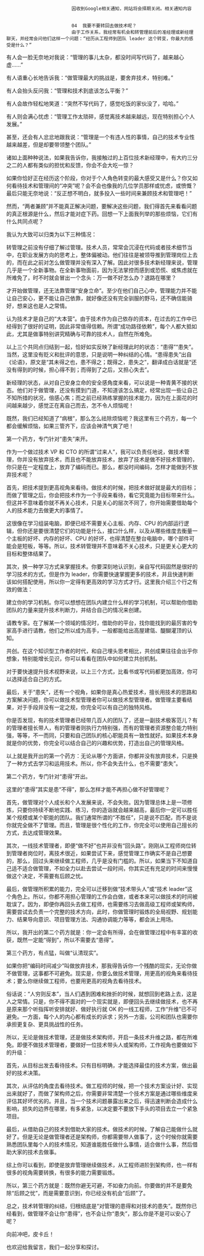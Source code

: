 
                            
                            因收到Google相关通知，网站将会择期关闭。相关通知内容
                            
                            
                            04  我要不要转回去做技术呢？
                            由于工作关系，我经常有机会和转管理前后的准经理或新经理聊天，并经常会问他们这样一个问题：“经历从工程师到团队 leader 这个转变，你最大的感受是什么？”

有人会一脸无奈地对我说：“管理的事儿太杂，都没时间写代码了，越来越心虚……”

有人语重心长地告诉我：“做管理最大的挑战是，要舍弃技术，特别难。”

有人会抬头反问我：“管理和技术到底该怎么平衡？”

有人会故作轻松地笑道：“突然不写代码了，感觉吃饭的家伙没了，哈哈。”

有人则会满心忧虑：“管理工作太琐碎，感觉离技术越来越远，现在特别担心个人发展。”

甚至，还会有人忿忿地跟我说：“管理是一个有违人性的事情，自己的技术专业性越来越差，但是却要带领整个团队。”

诸如上面种种说法，如果我告诉你，我接触过的上百位技术新经理中，有大约三分之二的人都有类似的担忧和反馈，你会不会大吃一惊？

如果你恰好正在经历这个阶段，你对于个人角色转变的最大感受又是什么？你又如何看待技术和管理间的“冲突”呢？会不会也像我的几位学员那样或忧虑，或愤慨？最后只能无奈地说：“反正想不明白，就多投入一些时间来兼顾技术和管理吧！”

然而，“两者兼顾”并不能真正解决问题，要解决这些问题，我们得首先来看看问题的真正根源是什么，然后才能对症下药。回想一下上面我列举的那些烦恼，它们有什么共同点呢？

我认为大致可以归类为以下三种情况：

转管理之前没有仔细了解过管理。技术人员，常常会沉浸在代码或者技术细节当中，在职业发展方向的思考上，整体偏被动。他们往往是被领导推到管理岗位上去的，而在此之前对怎么做管理并没有深入了解。因此对很多技术新经理来说，管理几乎是一个全新事物。在全新事物面前，因为无法掌控而感到或恐慌、或焦虑就在所难免了，时不时就会冒出一个念头：万一做不好怎么办？退路在哪里？

才开始做管理，还无法靠管理“安身立命”。至少在他们自己心中，管理能力并不能让自己安心，更不能让自己依靠，就好像还没有完全驯服的野马，还不确信能骑好，想来这也是人之常情。

认为技术才是自己的“大本营”。由于技术作为自己依存的资本，在过去的工作中已经得到了很好的证明，因此非常值得信赖。所谓“成功路径依赖”，每个人都大抵如此，尤其是做事特别讲究精确与可靠的技术人，自然在所难免。

以上三个共同点归结到一起，恰好如实反映了新经理此时的状态：“患得”“患失”。当然，这里没有贬义和批评的意思，只是说明一种纠结的心情。“患得患失”出自《论语》，原文是“其未得之也，患不得之；既得之，患失之”，翻译成白话就是“还没有得到的时候，担心得不到；而得到了之后，又担心失去”。

新经理的状态，从对自己安身立命的安全感角度来看，可以说是一种青黄不接的状态。他们对于做管理，还没有摸到门道，不知道该怎么搞定，经常出现一些让自己不知所措的状况，倍感心焦；而之前已经熟练掌握的技术能力，因为在上面花的时间越来越少，感觉正在离自己而去，怎不令人烦恼呢！

既然，我们已经知道了“病根”，那么怎么祛除烦恼呢？我这里有三个药方，每一个都会缓解烦恼，如果三管齐下，应该会神清气爽了吧！

第一个药方，专门针对“患失”来开。

作为一个做过技术 VP 和 CTO 的所谓“过来人”，我可以负责任地说，做技术管理，你并没有放弃技术，而且也不能放弃技术，放弃了技术是做不好技术管理的，你只是在一定程度上，放弃了编码而已。那么，都没时间编码，怎样才能做到不放弃技术呢？

首先，把技术提到更高视角来看待。做技术的时候，把技术做好就是最大的目标；而做了管理之后，你会把技术作为一个手段来看待，看它究竟能为目标带来什么。但这并不意味着你就不再关心技术，只是关心的层次不同了，你开始需要借助每个人的技术能力去做更大的事情了。

这很像在学习组装电脑，即便已经不需要关心主板、内存、CPU 的内部运行逻辑，但你还是要很清楚它们的功能是什么，接口什么样，以及从哪些维度去衡量一个主板的好坏、内存的好坏、CPU 的好坏，也得清楚在整台电脑中，哪个部件可能会是短板，等等。所以，技术转管理并不意味着不关心技术，只是更关心更大的目标和整体结果了。

其次，换一种学习方式来掌握技术。你要深刻地认识到，亲自写代码固然是很好的学习技术的方式，但是作为 leader，你需要快速掌握更多的技术，并且快速判断该如何搭配使用，所以你一定得有更高效的学习方式才行。这里我介绍三个行之有效的做法：

建立你的学习机制。你可以想想在团队内建立什么样的学习机制，可以帮助你借助团队的力量来提升技术判断力，并结合自己的情况来创建。

请教专家。在了解某一个领域的情况时，借助你的平台，找你能找到的最厉害的专家高手进行请教，他们之所以成为高手，一般都能给出高屋建瓴、醍醐灌顶的认知。

共创。在这个知识型工作者的时代，和自己埋头思考相比，共创成果往往会出乎你想象，特别能增长见识，你可以看看在团队中如何建立共创机制。

对于要快速提升技术视野来说，以上三个方式，比看书或写代码都更加高效，你可以选择适合自己的方式。

最后，关于“患失”，还有一个视角，如果你是真心热爱技术，擅长用技术的思路和方案解决问题，你可以做技术型管理者你可以做技术型管理者。做管理主要看结果，对于手段并没有一定之规，你完全可以有自己的独特风格。

你是否发现，有的技术管理者已经带几百人的团队了，还是一副技术极客范儿？有的管理者擅长带人，有的管理者则执行力特别强，而有的管理者资源整合能力特别强，等等，不一而同，只要和自己团队的核心职能具有一致性就好。如果技术本身就是你的优势，你完全可以结合自己的兴趣和优势，打造出自己的管理风格。

以上就是我开出的第一个药方：无论从哪个方面讲，你都并没有放弃技术，只是换了一种方式去学习和运用技术。所以，你不会失去什么，也不需要“患失”。

第二个药方，专门针对“患得”开出。

这里的“患得”其实是患“不得”，那么怎样才能不再担心做不好管理呢？

首先，做管理对个人成长和个人发展来说，不会失败。因为管理总体上是一项修炼，只要你持续不断地实践、练习，你的造诣就会越来越高，最后你一定可以胜任某个规模或某个职能的团队。我们通常所谓的“不胜任”，只是说不匹配，而不是说你就完全做不了管理。而且，管理是很个性化的工作，你完全可以使用自己擅长的方式，去达成管理效果。

其次，一线技术管理者，即便“做不好”也并非没有“回头路”。刚刚从工程师岗位转到管理者岗位时，离技术很近，如果尝试下来，感觉管理工作确实不是自己想要的，那么，回过头来继续做工程师，几乎是没有门槛的。所以，如果当下不知道自己适不适合做管理，不如全力以赴去尝试一段时间，你其实还有充足的时间来慢慢做这个决定，不需要有后顾之忧。

最后，做管理所积累的能力，完全可以迁移到做“技术带头人”或“技术 leader”这个角色上。所以，你都不用担心管理的工作会白做，或者本来可以做技术的时间被耽误了。因为，即便你再回头去做工程师，也需要练习去做高级工程师或架构师，需要尝试去负责一个完整的技术方向，此时，你做管理时锻炼的全局视野、规划能力、结果导向意识、项目管理方法、沟通协调能力等等，都会派上用场。

所以，我开出的第二个药方就是：你一定会有所得，会在做管理过程中有丰富的收获，既然一定能“得到”，所以不需要去“患得”。

第三个药方，有点猛，叫做“认清现实”。

如果你把“编码时间减少”叫做放弃技术，那我得告诉你一个残酷的现实，无论你做不做管理，这事都不可避免。现实是，你要么做技术管理，用更高的视角来看待技术；要么你继续做工程师，也要用更高的视角去看待技术。

俗话说：“人穷则反本”，当人们遇到困难和挫折的时候，就想回到老路上去，这是人之常情。只是，你不得不面对的一个现实就是，即便回头去继续做技术，也不再是原来那个听指挥听安排就好、做好执行就 OK 的一线工程师，工作“升维”已不可避免。一方面，每个人的内心都有成长的诉求；另外一方面，公司和团队也需要你承担更复杂、更具挑战性的任务。

所以，无论是做技术管理，还是做技术架构师，开启一条技术升维之路，都在所难免。即便不做技术管理者，要做好一位技术带头人或架构师，工作视角也要做如下的升级：

首先，从目标出发去看待技术。只有目标明确，才能选择最佳的技术方案，做出最好的技术决策。

其次，从评估的角度去看待技术。做工程师的时候，把一个技术方案设计好、实现出来就好了，而做了架构师之后，你需要非常清楚一个技术方案是通过哪些维度来评估其好坏优劣的。并且，当一个技术问题暴露出来之后，得迅速判断会造成什么影响，损失的边界在哪里，有多紧急，以决定要不要放下手头的项目去立一个紧急项目。

最后，从借助自己的技术到借助大家的技术。做技术的时候，了解自己能做什么就好了。但是无论是做管理者还是架构师，你都需要带人做事了，这个时候你就需要熟悉团队里每个人的技术情况，知道谁能胜任做什么事情，适合做什么事，然后借助大家的技术去做事。

综上你可以看到，即使是放弃管理继续做技术，从工程师进阶到架构师，也一样有很多的视角需要转换，有很多的能力需要锻炼。

所以，第三个药方就是：既然你避无可避，不如奋力向前。你要做的并不是要免除“后顾之忧”，而是需要意识到，你已经没有机会“后顾”了。

总之，技术转管理的纠结，归根结底是“对管理的患得和对技术的患失”。既然你已经看到，做管理不会让你“患得”，也不会让你“患失”，那么你是不是可以安心了呢？

向前冲吧，皮卡丘！

也欢迎给我留言，我们一起分享和探讨。

                        
                        
                            